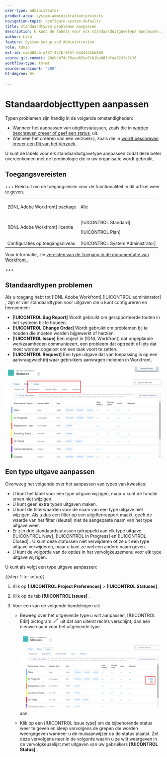 ```yaml
---
user-type: administrator
product-area: system-administration;projects
navigation-topic: configure-system-defaults
title: Standaardtypen problemen aanpassen
description: U kunt de labels voor elk standaarduitgavetype aanpassen zodat deze beter overeenkomen met de terminologie die in uw organisatie wordt gebruikt. De types van kwestie zijn nuttig om uitgavestatus aan te passen en verzoekrijen tot stand te brengen.
author: Lisa
feature: System Setup and Administration
role: Admin
exl-id: caed65ab-a787-437b-9f5f-b3d4135bb980
source-git-commit: 20ebcb74c79aea67ea7cb1ba083dfea623fe7c16
workflow-type: tm+mt
source-wordcount: '389'
ht-degree: 0%

---
```


# Standaardobjecttypen aanpassen

Typen problemen zijn handig in de volgende omstandigheden:

* Wanneer het aanpassen van uitgiftestatussen, zoals die in [&#x200B; worden beschreven creeer of geef een status &#x200B;](../../../administration-and-setup/customize-workfront/creating-custom-status-and-priority-labels/create-or-edit-a-status.md) uit.
* Wanneer het creëren van een verzoekrij, zoals die in [&#x200B; wordt beschreven creeer een Rij van het Verzoek &#x200B;](../../../manage-work/requests/create-and-manage-request-queues/create-request-queue.md).

U kunt de labels voor elk standaarduitgavetype aanpassen zodat deze beter overeenkomen met de terminologie die in uw organisatie wordt gebruikt.

## Toegangsvereisten

+++ Breid uit om de toegangseisen voor de functionaliteit in dit artikel weer te geven.

<table style="table-layout:auto"> 
 <col> 
 <col> 
 <tbody> 
  <tr> 
   <td>[!DNL Adobe Workfront] package</td> 
   <td><p>Alle</p></td> 
  </tr> 
  <tr> 
   <td>[!DNL Adobe Workfront] licentie</td> 
   <td><p>[!UICONTROL Standard]</p>
       <p>[!UICONTROL Plan]</p></td>
  </tr> 
  <tr> 
   <td>Configuraties op toegangsniveau</td> 
   <td>[!UICONTROL System Administrator]</td> 
  </tr> 
 </tbody> 
</table>

Voor informatie, zie [&#x200B; vereisten van de Toegang in de documentatie van Workfront &#x200B;](/help/quicksilver/administration-and-setup/add-users/access-levels-and-object-permissions/access-level-requirements-in-documentation.md).

+++

## Standaardtypen problemen

Als u toegang hebt tot [!DNL Adobe Workfront] [!UICONTROL administrator] , zijn er vier standaardtypen voor uitgaven die u kunt configureren en hernoemen:

* **[!UICONTROL Bug Report]** Wordt gebruikt om gerapporteerde fouten in het systeem bij te houden.
* **[!UICONTROL Change Order]** Wordt gebruikt om problemen bij te houden die moeten worden bijgewerkt of herzien.
* **[!UICONTROL Issue]** Een object in [!DNL Workfront] dat ongeplande werkzaamheden communiceert, een probleem dat optreedt of iets dat moet worden opgelost om een taak voort te zetten.
* **[!UICONTROL Request]** Een type uitgave dat van toepassing is op een aanvraagwachtrij waar gebruikers aanvragen indienen in Workfront.

![&#x200B; Standaard uitgiftetypen &#x200B;](assets/default-issue-types.png)

## Een type uitgave aanpassen

Overweeg het volgende over het aanpassen van types van kwesties:

* U kunt het label voor een type uitgave wijzigen, maar u kunt de functie ervan niet wijzigen.
* U kunt geen extra typen uitgaven maken.
* U kunt de filterwaarden voor de naam van een type uitgave niet wijzigen. Als u dus een filter op een uitgiftenrapport maakt, geeft de waarde van het filter (sleutel) niet de aangepaste naam van het type uitgave weer.
* Er zijn drie standaardstatussen gekoppeld aan elk type uitgave: [!UICONTROL New], [!UICONTROL In Progress] en [!UICONTROL Closed] . U kunt deze statussen niet verwijderen of ze uit een type uitgave verwijderen, maar u kunt ze wel een andere naam geven.
* U kunt de volgorde van de opties in het vervolgkeuzemenu voor elk type uitgave wijzigen.

U kunt als volgt een type uitgave aanpassen:

{{step-1-to-setup}}

1. Klik op **[!UICONTROL Project Preferences]** > **[!UICONTROL Statuses]** .

1. Klik op de tab **[!UICONTROL Issues]** .
1. Voer een van de volgende handelingen uit:

   * Beweeg over het uitgevende type u wilt aanpassen, [!UICONTROL Edit] pictogram ![&#x200B; klikken geeft pictogram &#x200B;](assets/edit-icon.png) uit dat aan uiterst rechts verschijnt, dan een nieuwe naam voor het uitgevende type.

     ![&#x200B; pas uitgaven type &#x200B;](assets/customize-issue-type.png) aan

   * Klik op een [!UICONTROL issue type] om de bijbehorende status weer te geven en sleep vervolgens de grepen die worden weergegeven wanneer u de muisaanwijzer op de status plaatst. Zet deze vervolgens neer in de volgorde waarin u ze wilt weergeven in de vervolgkeuzelijst met uitgaven van uw gebruikers **[!UICONTROL Status]** .
